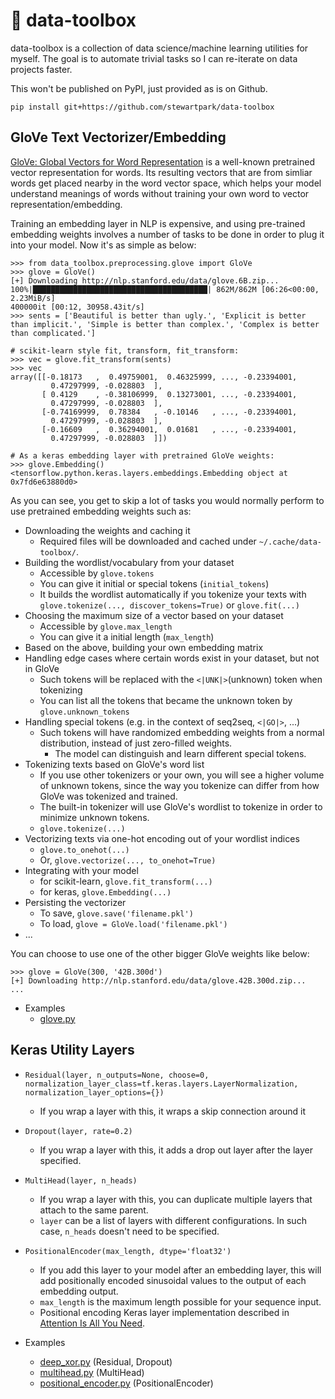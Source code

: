 # 🌇 data-toolbox

data-toolbox is a collection of data science/machine learning utilities for myself. The goal is to automate trivial tasks so I can re-iterate on data projects faster.

This won't be published on PyPI, just provided as is on Github.

```
pip install git+https://github.com/stewartpark/data-toolbox
```


## GloVe Text Vectorizer/Embedding

[GloVe: Global Vectors for Word Representation](https://nlp.stanford.edu/projects/glove/) is a well-known pretrained vector representation for words. Its resulting vectors that are from simliar words get placed nearby in the word vector space, which helps your model understand meanings of words without training your own word to vector representation/embedding.

Training an embedding layer in NLP is expensive, and using pre-trained embedding weights involves a number of tasks to be done in order to plug it into your model. Now it's as simple as below:

```
>>> from data_toolbox.preprocessing.glove import GloVe
>>> glove = GloVe()
[+] Downloading http://nlp.stanford.edu/data/glove.6B.zip...
100%|███████████████████████████████████████| 862M/862M [06:26<00:00, 2.23MiB/s]
400000it [00:12, 30958.43it/s]
>>> sents = ['Beautiful is better than ugly.', 'Explicit is better than implicit.', 'Simple is better than complex.', 'Complex is better than complicated.']

# scikit-learn style fit, transform, fit_transform:
>>> vec = glove.fit_transform(sents)
>>> vec
array([[-0.18173   ,  0.49759001,  0.46325999, ..., -0.23394001,
         0.47297999, -0.028803  ],
       [ 0.4129    , -0.38106999,  0.13273001, ..., -0.23394001,
         0.47297999, -0.028803  ],
       [-0.74169999,  0.78384   , -0.10146   , ..., -0.23394001,
         0.47297999, -0.028803  ],
       [-0.16609   ,  0.36294001,  0.01681   , ..., -0.23394001,
         0.47297999, -0.028803  ]])

# As a keras embedding layer with pretrained GloVe weights:
>>> glove.Embedding()
<tensorflow.python.keras.layers.embeddings.Embedding object at 0x7fd6e63880d0>
```

As you can see, you get to skip a lot of tasks you would normally perform to use pretrained embedding weights such as:

- Downloading the weights and caching it
  - Required files will be downloaded and cached under `~/.cache/data-toolbox/`.
- Building the wordlist/vocabulary from your dataset
  - Accessible by `glove.tokens`
  - You can give it initial or special tokens (`initial_tokens`)
  - It builds the wordlist automatically if you tokenize your texts with `glove.tokenize(..., discover_tokens=True)` or `glove.fit(...)`
- Choosing the maximum size of a vector based on your dataset
  - Accessible by `glove.max_length`
  - You can give it a initial length (`max_length`)
- Based on the above, building your own embedding matrix
- Handling edge cases where certain words exist in your dataset, but not in GloVe
  - Such tokens will be replaced with the `<|UNK|>`(unknown) token when tokenizing
  - You can list all the tokens that became the unknown token by `glove.unknown_tokens`
- Handling special tokens (e.g. in the context of seq2seq, `<|GO|>`, ...)
  - Such tokens will have randomized embedding weights from a normal distribution, instead of just zero-filled weights.
    - The model can distinguish and learn different special tokens.
- Tokenizing texts based on GloVe's word list
  - If you use other tokenizers or your own, you will see a higher volume of unknown tokens, since the way you tokenize can differ from how GloVe was tokenized and trained.
  - The built-in tokenizer will use GloVe's wordlist to tokenize in order to minimize unknown tokens.
  - `glove.tokenize(...)`
- Vectorizing texts via one-hot encoding out of your wordlist indices
  - `glove.to_onehot(...)`
  - Or, `glove.vectorize(..., to_onehot=True)`
- Integrating with your model
  - for scikit-learn, `glove.fit_transform(...)`
  - for keras, `glove.Embedding(...)`
- Persisting the vectorizer
  - To save, `glove.save('filename.pkl')`
  - To load, `glove = GloVe.load('filename.pkl')`
- ...

You can choose to use one of the other bigger GloVe weights like below:

```
>>> glove = GloVe(300, '42B.300d')
[+] Downloading http://nlp.stanford.edu/data/glove.42B.300d.zip...
...
```

- Examples
  - [glove.py](https://github.com/stewartpark/data-toolbox/blob/master/examples/glove.py)

## Keras Utility Layers

- `Residual(layer, n_outputs=None, choose=0, normalization_layer_class=tf.keras.layers.LayerNormalization, normalization_layer_options={})`
  - If you wrap a layer with this, it wraps a skip connection around it
- `Dropout(layer, rate=0.2)`
  - If you wrap a layer with this, it adds a drop out layer after the layer specified.
- `MultiHead(layer, n_heads)`
  - If you wrap a layer with this, you can duplicate multiple layers that attach to the same parent.
  - `layer` can be a list of layers with different configurations. In such case, `n_heads` doesn't need to be specified.
- `PositionalEncoder(max_length, dtype='float32')`
  - If you add this layer to your model after an embedding layer, this will add positionally encoded sinusoidal values to the output of each embedding output.
  - `max_length` is the maximum length possible for your sequence input.
  - Positional encoding Keras layer implementation described in [Attention Is All You Need](https://arxiv.org/abs/1706.03762).

- Examples
  - [deep_xor.py](https://github.com/stewartpark/data-toolbox/blob/master/examples/deep_xor.py) (Residual, Dropout)
  - [multihead.py](https://github.com/stewartpark/data-toolbox/blob/master/examples/multihead.py) (MultiHead)
  - [positional_encoder.py](https://github.com/stewartpark/data-toolbox/blob/master/examples/positional_encoder.py) (PositionalEncoder)

